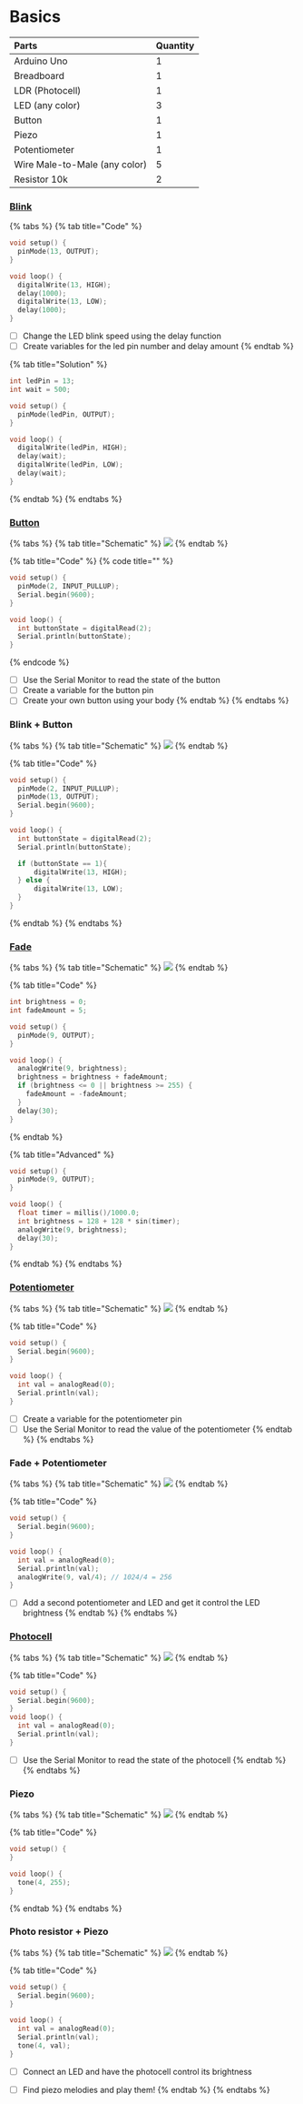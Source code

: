 # Basics

| Parts | Quantity |
| :--- | :--- |
| Arduino Uno | 1 |
| Breadboard | 1 |
| LDR \(Photocell\) | 1 |
| LED \(any color\) | 3 |
| Button | 1 |
| Piezo | 1 |
| Potentiometer | 1 |
| Wire Male-to-Male \(any color\) | 5 |
| Resistor 10k | 2 |

### [Blink](https://www.arduino.cc/en/tutorial/blink)

{% tabs %}
{% tab title="Code" %}
```cpp
void setup() {
  pinMode(13, OUTPUT);
}

void loop() {
  digitalWrite(13, HIGH);
  delay(1000);
  digitalWrite(13, LOW);
  delay(1000);
}
```

* [ ] Change the LED blink speed using the delay function
* [ ] Create variables for the led pin number and delay amount
{% endtab %}

{% tab title="Solution" %}
```cpp
int ledPin = 13;
int wait = 500;

void setup() {
  pinMode(ledPin, OUTPUT);
}

void loop() {
  digitalWrite(ledPin, HIGH);
  delay(wait);
  digitalWrite(ledPin, LOW);
  delay(wait);
}
```
{% endtab %}
{% endtabs %}

### [Button](https://www.arduino.cc/en/tutorial/button)

{% tabs %}
{% tab title="Schematic" %}
![](../../.gitbook/assets/button%20%281%29.png)
{% endtab %}

{% tab title="Code" %}
{% code title="" %}
```cpp
void setup() {
  pinMode(2, INPUT_PULLUP);
  Serial.begin(9600);
}

void loop() {
  int buttonState = digitalRead(2);
  Serial.println(buttonState);
}
```
{% endcode %}

* [ ] Use the Serial Monitor to read the state of the button
* [ ] Create a variable for the button pin
* [ ] Create your own button using your body
{% endtab %}
{% endtabs %}

### Blink + Button

{% tabs %}
{% tab title="Schematic" %}
![](../../.gitbook/assets/blink-button.png)
{% endtab %}

{% tab title="Code" %}
```cpp
void setup() {
  pinMode(2, INPUT_PULLUP);
  pinMode(13, OUTPUT);
  Serial.begin(9600);
}

void loop() {
  int buttonState = digitalRead(2);
  Serial.println(buttonState);

  if (buttonState == 1){
      digitalWrite(13, HIGH);
  } else {
      digitalWrite(13, LOW);
  }
}
```
{% endtab %}
{% endtabs %}

### [Fade](https://www.arduino.cc/en/tutorial/fade)

{% tabs %}
{% tab title="Schematic" %}
![](../../.gitbook/assets/fade-2.png)
{% endtab %}

{% tab title="Code" %}
```cpp
int brightness = 0;
int fadeAmount = 5;

void setup() {
  pinMode(9, OUTPUT);
}

void loop() {
  analogWrite(9, brightness);
  brightness = brightness + fadeAmount;
  if (brightness <= 0 || brightness >= 255) {
    fadeAmount = -fadeAmount;
  }
  delay(30);
}
```
{% endtab %}

{% tab title="Advanced" %}
```cpp
void setup() {
  pinMode(9, OUTPUT);
}

void loop() {
  float timer = millis()/1000.0;
  int brightness = 128 + 128 * sin(timer);
  analogWrite(9, brightness);
  delay(30);
}
```
{% endtab %}
{% endtabs %}

### [Potentiometer](https://www.arduino.cc/en/tutorial/potentiometer)

{% tabs %}
{% tab title="Schematic" %}
![](../../.gitbook/assets/potentiometer.png)
{% endtab %}

{% tab title="Code" %}
```cpp
void setup() {
  Serial.begin(9600);
}

void loop() {
  int val = analogRead(0);
  Serial.println(val);
}
```

* [ ] Create a variable for the potentiometer pin
* [ ] Use the Serial Monitor to read the value of the potentiometer
{% endtab %}
{% endtabs %}

### Fade + Potentiometer

{% tabs %}
{% tab title="Schematic" %}
![](../../.gitbook/assets/fade-potentiometer.png)
{% endtab %}

{% tab title="Code" %}
```cpp
void setup() {
  Serial.begin(9600);
}

void loop() {
  int val = analogRead(0);
  Serial.println(val);
  analogWrite(9, val/4); // 1024/4 = 256
}
```

* [ ] Add a second potentiometer and LED and get it control the LED brightness
{% endtab %}
{% endtabs %}

### [Photocell](https://learn.adafruit.com/photocells/arduino-code)

{% tabs %}
{% tab title="Schematic" %}
![](../../.gitbook/assets/photo.png)
{% endtab %}

{% tab title="Code" %}
```cpp
void setup() {
  Serial.begin(9600);
}
void loop() {
  int val = analogRead(0);
  Serial.println(val);
}
```

* [ ] Use the Serial Monitor to read the state of the photocell
{% endtab %}
{% endtabs %}

### Piezo

{% tabs %}
{% tab title="Schematic" %}
![](../../.gitbook/assets/piezo.png)
{% endtab %}

{% tab title="Code" %}
```cpp
void setup() {
}

void loop() {
  tone(4, 255);
}
```
{% endtab %}
{% endtabs %}

### Photo resistor + Piezo

{% tabs %}
{% tab title="Schematic" %}
![](../../.gitbook/assets/photo-piezo.png)
{% endtab %}

{% tab title="Code" %}
```cpp
void setup() {
  Serial.begin(9600);
}

void loop() {
  int val = analogRead(0);
  Serial.println(val);
  tone(4, val);
}
```

* [ ] Connect an LED and have the photocell control its brightness
* [ ] Find piezo melodies and play them!
{% endtab %}
{% endtabs %}


